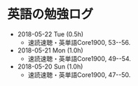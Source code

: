 # 英語の勉強ログ

* 2018-05-22 Tue (0.5h)
	* 速読速聴・英単語Core1900, 53--56.
* 2018-05-21 Mon (1.0h)
	* 速読速聴・英単語Core1900, 49--54.
* 2018-05-20 Sun (1.0h)
	* 速読速聴・英単語Core1900, 47--50.
